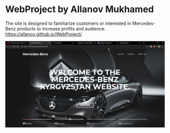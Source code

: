 # WebProject by Allanov Mukhamed
The site is designed to familiarize customers or interested in Mercedes-Benz products to increase profits and audience.
https://allanov.github.io/WebProject/

<img src="scrnsht/Mercedes-Benz - Google Chrome 12_23_2019 4_44_52 PM.png" >
